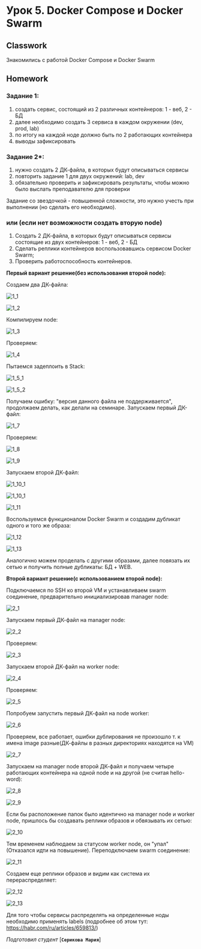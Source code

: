 # Урок 5. Docker Compose и Docker Swarm
## Classwork
Знакомились с работой Docker Compose и Docker Swarm
## Homework 
### Задание 1:
1) создать сервис, состоящий из 2 различных контейнеров: 1 - веб, 2 - БД
2) далее необходимо создать 3 сервиса в каждом окружении (dev, prod, lab)
3) по итогу на каждой ноде должно быть по 2 работающих контейнера
4) выводы зафиксировать

### Задание 2*:
1) нужно создать 2 ДК-файла, в которых будут описываться сервисы
2) повторить задание 1 для двух окружений: lab, dev
3) обязательно проверить и зафиксировать результаты, чтобы можно было выслать преподавателю для проверки

Задание со звездочкой - повышенной сложности, это нужно учесть при выполнении (но сделать его необходимо).

### или (если нет возможности создать вторую node)
1) Создать 2 ДК-файла, в которых будут описываться сервисы состоящие из двух контейнеров: 1 - веб, 2 - БД
2) Сделать реплики контейнеров воспользовавшись сервисом Docker Swarm;
3) Проверить работоспособность контейнеров.

**Первый вариант решение(без использования второй node):**

Создаем два ДК-файла:

![1_1](1_1.JPG)

![1_2](1_2.JPG)

Компилируем node:

![1_3](1_3.JPG)

Проверяем:

![1_4](1_4.JPG)

Пытаемся задеплоить в Stack:

![1_5_1](1_5_1.JPG)

![1_5_2](1_5_2.JPG)

Получаем ошибку: "версия данного файла не поддерживается", продолжаем делать, как делали на семинаре.
Запускаем первый ДК-файл:

![1_7](1_7.JPG)

Проверяем:

![1_8](1_8.JPG)

![1_9](1_9.JPG)

Запускаем второй ДК-файл:

![1_10_1](1_10_1.JPG)

![1_10_1](1_10_1.JPG)

![1_11](1_11.JPG)

Воспользуемся функционалом Docker Swarm и создадим дубликат одного и того же образа:

![1_12](1_12.JPG)

![1_13](1_13.JPG)

Аналогично можем проделать с другими образами, далее повязать их сетью и получить полные дубликаты: БД + WEB.

**Второй вариант решение(с использованием второй node):**

Подключаемся по SSH ко второй VM и устанавливаем swarm соединение, предварительно инициализировав manager node:

![2_1](2_1.JPG)

Запускаем первый ДК-файл на manager node:

![2_2](2_2.JPG)

Проверяем:

![2_3](2_3.JPG)

Запускаем второй ДК-файл на worker node:

![2_4](2_4.JPG)

Проверяем:

![2_5](2_5.JPG)

Попробуем запустить первый ДК-файл на node worker:

![2_6](2_6.JPG)

Проверяем, все работает, ошибки дублирования не произошло т. к имена image разные(ДК-файлы в разных директориях 
находятся на VM)

![2_7](2_7.JPG)

Запускаем на manager node второй ДК-файл и получаем четыре работающих контейнера на одной node и на другой
(не считая hello-word):

![2_8](2_8.JPG)

![2_9](2_9.JPG)

Если бы расположение папок было идентично на manager node и worker node, пришлось бы создавать реплики образов и 
обвязывать их сетью:

![2_10](2_10.JPG)

Тем временем наблюдаем за статусом worker node, он "упал"(Отказался идти на повышение). Переподключаем swarm соединение:

![2_11](2_11.JPG)

Создаем еще реплики образов и видим как система их перераспределяет:

![2_12](/2_11.JPG)

![2_13](2_13.JPG)

Для того чтобы сервисы распределять на определенные ноды необходимо применять labels
(подробнее об этом тут: https://habr.com/ru/articles/659813/)

*Подготовил студент* [**`Серикова Мария`**]
